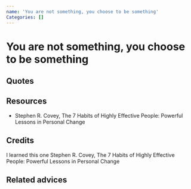 ```yaml
---
name: 'You are not something, you choose to be something'
Categories: []
---
```

# You are not something, you choose to be something


## Quotes


## Resources

- Stephen R. Covey, The 7 Habits of Highly Effective People: Powerful Lessons in Personal Change

## Credits

I learned this one Stephen R. Covey, The 7 Habits of Highly Effective People: Powerful Lessons in Personal Change

## Related advices

